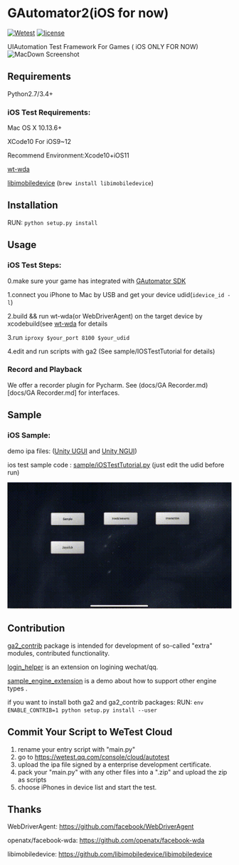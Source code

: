 # GAutomator2(iOS for now)
[![Wetest](https://img.shields.io/badge/wetest-2.4.0-green.svg)](wetest.qq.com)  [![license](https://img.shields.io/badge/license-mit-red.svg)](https://github.com/Tencent/tinker/blob/master/LICENSE)

UIAutomation Test Framework For Games ( iOS ONLY FOR NOW)
![MacDown Screenshot](docs/pic/wzry-GA2.gif)

## Requirements

Python2.7/3.4+

### iOS Test Requirements:
Mac OS X 10.13.6+

XCode10 For iOS9\~12

Recommend Environment:Xcode10+iOS11

[wt-wda](../wt-wda "wt-wda")

[libimobiledevice](https://github.com/libimobiledevice/libimobiledevice "libimobiledevice")
 (`brew install libimobiledevice`)


## Installation

RUN:
`python setup.py install`

## Usage
### iOS Test Steps:

0.make sure your game has integrated with [GAutomator SDK](../GAutomatorSdk/UnitySDK/compiled)

1.connect you iPhone to Mac by USB and get your device udid(`idevice_id -l`)

2.build && run wt-wda(or WebDriverAgent) on the target device by xcodebuild(see [wt-wda](../wt-wda) for details

3.run `iproxy $your_port 8100 $your_udid`

4.edit and run scripts with ga2 (See sample/IOSTestTutorial for details)

### Record and Playback
We offer a recorder plugin for Pycharm. See (docs/GA Recorder.md)[docs/GA Recorder.md] for interfaces.

## Sample
### iOS Sample:
demo ipa files: ([Unity UGUI](https://cdn.wetest.qq.com/com/c/ugui.ipa) and [Unity  NGUI](https://cdn.wetest.qq.com/com/c/ngui.ipa))

ios test sample code : [sample/iOSTestTutorial.py](sample/IOSTestTutorial.py) (just edit the udid before run)

![MacDown Screenshot](docs/pic/demo-GA2.gif)

## Contribution
[ga2_contrib](ga2_contrib) package is intended for development of so-called "extra" modules, contributed functionality. 

[login\_helper](ga2\_contrib/login\_helper) is an extension on logining wechat/qq. 

[sample\_engine\_extension](ga2_contrib/sample_engine_extention) is a demo about how to support other engine types .

if you want to install both ga2 and ga2_contrib packages:
RUN:
`env ENABLE_CONTRIB=1 python setup.py install --user`


## Commit Your Script to WeTest Cloud
1. rename your entry script with "main.py" 
2. go to https://wetest.qq.com/console/cloud/autotest
3. upload the ipa file signed by a enterprise development certificate.
4. pack your "main.py" with any other files into a ".zip" and upload the zip as scripts
5. choose iPhones in device list and start the test.


## Thanks
WebDriverAgent: https://github.com/facebook/WebDriverAgent

openatx/facebook-wda: https://github.com/openatx/facebook-wda

libimobiledevice: https://github.com/libimobiledevice/libimobiledevice



